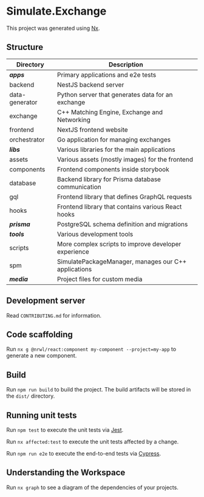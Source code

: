 # Simulate.Exchange

This project was generated using [Nx](https://nx.dev).

## Structure

| Directory      | Description                                          |
| -------------- | ---------------------------------------------------- |
| **_apps_**     | Primary applications and e2e tests                   |
| backend        | NestJS backend server                                |
| data-generator | Python server that generates data for an exchange    |
| exchange       | C++ Matching Engine, Exchange and Networking         |
| frontend       | NextJS frontend website                              |
| orchestrator   | Go application for managing exchanges                |
| **_libs_**     | Various libraries for the main applications          |
| assets         | Various assets (mostly images) for the frontend      |
| components     | Frontend components inside storybook                 |
| database       | Backend library for Prisma database communication    |
| gql            | Frontend library that defines GraphQL requests       |
| hooks          | Frontend library that contains various React hooks   |
| **_prisma_**   | PostgreSQL schema definition and migrations          |
| **_tools_**    | Various development tools                            |
| scripts        | More complex scripts to improve developer experience |
| spm            | SimulatePackageManager, manages our C++ applications |
| **_media_**    | Project files for custom media                       |

## Development server

Read `CONTRIBUTING.md` for information.

## Code scaffolding

Run `nx g @nrwl/react:component my-component --project=my-app` to generate a new component.

## Build

Run `npm run build` to build the project. The build artifacts will be stored in the `dist/` directory.

## Running unit tests

Run `npm test` to execute the unit tests via [Jest](https://jestjs.io).

Run `nx affected:test` to execute the unit tests affected by a change.

Run `npm run e2e` to execute the end-to-end tests via [Cypress](https://www.cypress.io).

## Understanding the Workspace

Run `nx graph` to see a diagram of the dependencies of your projects.
